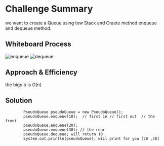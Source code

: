 # Challenge Summary
we want to create a Queue using tow Stack
and Craete method enqueue and dequeue method.
## Whiteboard Process
![enqueue](https://user-images.githubusercontent.com/97642724/158908610-a8097996-924b-4374-a72f-272a70b3263d.JPG)
![dequeue](https://user-images.githubusercontent.com/97642724/159077414-50fd78b0-9324-4b24-a71b-35f319fc3bee.JPG)


## Approach & Efficiency
the bigo o is O(n)

## Solution
````
        PseudoQueue pseudoQueue = new PseudoQueue();
        pseudoQueue.enqueue(10);  // first in // first out  // the front 
        pseudoQueue.enqueue(20);
        pseudoQueue.enqueue(30); // the rear 
        pseudoQueue.dequeue; will return 10 
        System.out.println(pseudoQueue); wiil print for you [20 ,30]
        
       
````
